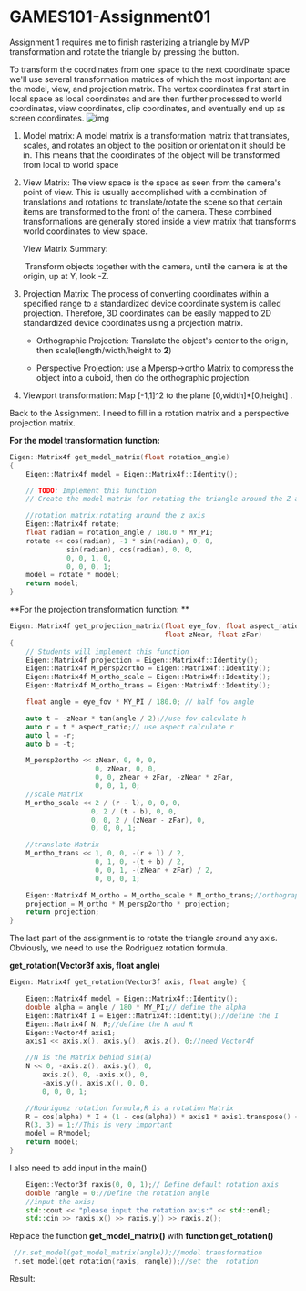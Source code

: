 # GAMES101-Assignment01
Assignment 1 requires me to finish rasterizing a triangle by MVP transformation and rotate the triangle by pressing the button.

To transform the coordinates from one space to the next coordinate space we'll use several transformation matrices of which the most important are the model, view, and projection matrix. The vertex coordinates first start in local space as local coordinates and are then further processed to world coordinates, view coordinates, clip coordinates, and eventually end up as screen coordinates. ![img](https://learnopengl.com/img/getting-started/coordinate_systems.png)

1. Model matrix: A model matrix is a transformation matrix that translates, scales, and rotates an object to the position or orientation it should be in.  This means that the coordinates of the object will be transformed from local to world space

2. View Matrix: The view space is the space as seen from the camera's point of view.   This is usually accomplished with a combination of translations and rotations to translate/rotate the scene so that certain items are transformed to the front of the camera.  These combined transformations are generally stored inside a view matrix that transforms world coordinates to view space.

   View Matrix Summary:

   ​		Transform objects together with the camera, until the camera is at the origin, up at Y, look -Z.

   
3. Projection Matrix: The process of converting coordinates within a specified range to a standardized device coordinate system is called projection.  Therefore, 3D coordinates can be easily mapped to 2D standardized device coordinates using a projection matrix.

   - Orthographic Projection: Translate the object's center to the origin, then scale(length/width/height to **2**)


   - Perspective Projection: use a Mpersp->ortho Matrix to compress the object into a cuboid, then do the orthographic projection.

    

4. Viewport transformation: Map [-1,1]^2 to the plane [0,width]*[0,height] .
   

Back to the Assignment. I need to fill in a rotation matrix and a perspective projection matrix.

**For the model transformation function:** 

```CPP
Eigen::Matrix4f get_model_matrix(float rotation_angle)
{
    Eigen::Matrix4f model = Eigen::Matrix4f::Identity();

    // TODO: Implement this function
    // Create the model matrix for rotating the triangle around the Z axis.

    //rotation matrix:rotating around the z axis
    Eigen::Matrix4f rotate;
    float radian = rotation_angle / 180.0 * MY_PI;
    rotate << cos(radian), -1 * sin(radian), 0, 0,
              sin(radian), cos(radian), 0, 0,
              0, 0, 1, 0,
              0, 0, 0, 1;
    model = rotate * model;
    return model;
}
```

**For the projection transformation function: **

```CPP
Eigen::Matrix4f get_projection_matrix(float eye_fov, float aspect_ratio,
                                      float zNear, float zFar)
{
    // Students will implement this function
    Eigen::Matrix4f projection = Eigen::Matrix4f::Identity();
    Eigen::Matrix4f M_persp2ortho = Eigen::Matrix4f::Identity();
    Eigen::Matrix4f M_ortho_scale = Eigen::Matrix4f::Identity();
    Eigen::Matrix4f M_ortho_trans = Eigen::Matrix4f::Identity();

    float angle = eye_fov * MY_PI / 180.0; // half fov angle

    auto t = -zNear * tan(angle / 2);//use fov calculate h
    auto r = t * aspect_ratio;// use aspect calculate r
    auto l = -r;
    auto b = -t;

    M_persp2ortho << zNear, 0, 0, 0,
                     0, zNear, 0, 0,
                     0, 0, zNear + zFar, -zNear * zFar,
                     0, 0, 1, 0;
    //scale Matrix
    M_ortho_scale << 2 / (r - l), 0, 0, 0,
                    0, 2 / (t - b), 0, 0,
                    0, 0, 2 / (zNear - zFar), 0,
                    0, 0, 0, 1;

    //translate Matrix
    M_ortho_trans << 1, 0, 0, -(r + l) / 2,
                     0, 1, 0, -(t + b) / 2,
                     0, 0, 1, -(zNear + zFar) / 2,
                     0, 0, 0, 1;

    Eigen::Matrix4f M_ortho = M_ortho_scale * M_ortho_trans;//orthographic Matrix
    projection = M_ortho * M_persp2ortho * projection;
    return projection;
}
```

The last part of the assignment is to rotate the triangle around any axis. Obviously, we need to use the Rodriguez rotation formula.  

**get_rotation(Vector3f axis, float angle)**

```CPP
Eigen::Matrix4f get_rotation(Vector3f axis, float angle) {

    Eigen::Matrix4f model = Eigen::Matrix4f::Identity();
    double alpha = angle / 180 * MY_PI;// define the alpha
    Eigen::Matrix4f I = Eigen::Matrix4f::Identity();//define the I
    Eigen::Matrix4f N, R;//define the N and R
    Eigen::Vector4f axis1;
    axis1 << axis.x(), axis.y(), axis.z(), 0;//need Vector4f

    //N is the Matrix behind sin(a)
    N << 0, -axis.z(), axis.y(), 0,
        axis.z(), 0, -axis.x(), 0,
        -axis.y(), axis.x(), 0, 0,
        0, 0, 0, 1;

    //Rodriguez rotation formula,R is a rotation Matrix
    R = cos(alpha) * I + (1 - cos(alpha)) * axis1 * axis1.transpose() + sin(alpha) * N;
    R(3, 3) = 1;//This is very important
    model = R*model;
    return model;
}
```

I also need to add input in the main()

```CPP
	Eigen::Vector3f raxis(0, 0, 1);// Define default rotation axis
	double rangle = 0;//Define the rotation angle
	//input the axis;
    std::cout << "please input the rotation axis:" << std::endl;
    std::cin >> raxis.x() >> raxis.y() >> raxis.z();
```

Replace the function **get_model_matrix()** with **function get_rotation()**

```CPP
 //r.set_model(get_model_matrix(angle));//model transformation
 r.set_model(get_rotation(raxis, rangle));//set the  rotation
```

Result:
